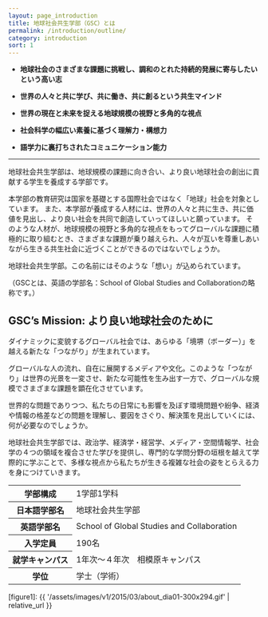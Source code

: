 ```yaml
---
layout: page_introduction
title: 地球社会共生学部（GSC）とは
permalink: /introduction/outline/
category: introduction
sort: 1
---
```


* **地球社会のさまざまな課題に挑戦し、調和のとれた持続的発展に寄与したいという高い志**

* **世界の人々と共に学び、共に働き、共に創るという共生マインド**

* **世界の現在と未来を捉える地球規模の視野と多角的な視点**

* **社会科学の幅広い素養に基づく理解力・構想力**

* **語学力に裏打ちされたコミュニケーション能力**

---

地球社会共生学部は、地球規模の課題に向き合い、より良い地球社会の創出に貢献する学生を養成する学部です。

本学部の教育研究は国家を基礎とする国際社会ではなく「地球」社会を対象としています。
また、本学部が養成する人材には、世界の人々と共に生き、共に価値を見出し、より良い社会を共同で創造していってほしいと願っています。
そのような人材が、地球規模の視野と多角的な視点をもってグローバルな課題に積極的に取り組むとき、さまざまな課題が乗り越えられ、人々が互いを尊重しあいながら生きる共生社会に近づくことができるのではないでしょうか。

地球社会共生学部。この名前にはそのような「想い」が込められています。

（GSCとは、英語の学部名：School of Global Studies and Collaborationの略称です。）


## GSC’s Mission: より良い地球社会のために

ダイナミックに変貌するグローバル社会では、あらゆる「境堺（ボーダー）」を越える新たな「つながり」が生まれています。

グローバルな人の流れ、自在に展開するメディアや文化。このような「つながり」は世界の光景を一変させ、新たな可能性を生み出す一方で、グローバルな規模でさまざまな課題を顕在化させています。

世界的な問題でありつつ、私たちの日常にも影響を及ぼす環境問題や紛争、経済や情報の格差などの問題を理解し、要因をさぐり、解決策を見出していくには、何が必要なのでしょうか。

地球社会共生学部では、政治学、経済学・経営学、メディア・空間情報学、社会学の４つの領域を複合させた学びを提供し、専門的な学問分野の垣根を越えて学際的に学ぶことで、多様な視点から私たちが生きる複雑な社会の姿をとらえる力を身につけていきます。



<table>
  <tbody>
    <tr>
      <th>学部構成</th>
      <td>1学部1学科</td>
    </tr>
    <tr>
      <th>日本語学部名</th>
      <td>地球社会共生学部</td>
    </tr>
    <tr>
      <th>英語学部名</th>
      <td>School of Global Studies and Collaboration</td>
    </tr>
    <tr>
      <th>入学定員</th>
      <td>190名</td>
    </tr>
    <tr>
      <th>就学キャンパス</th>
      <td>1年次～４年次　相模原キャンパス</td>
    </tr>
    <tr>
      <th>学位</th>
      <td>学士（学術）</td>
    </tr>
  </tbody>
</table>

[figure1]: {{ '/assets/images/v1/2015/03/about_dia01-300x294.gif' | relative_url }}
